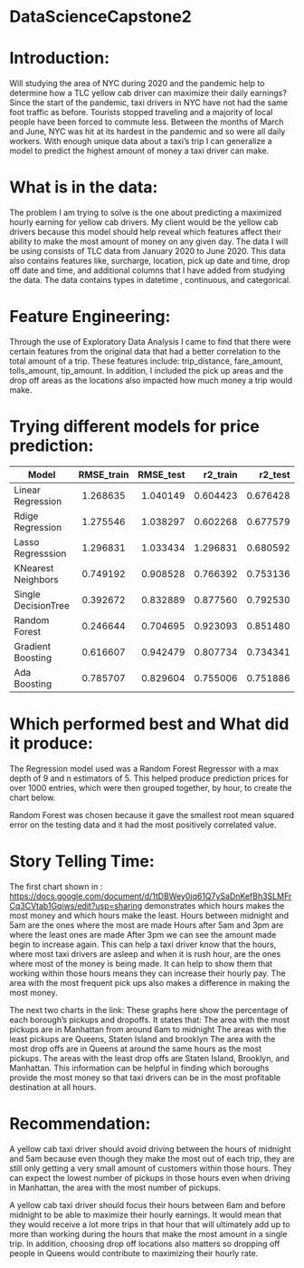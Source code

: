 # DataScienceCapstone2

# Introduction:
Will studying the area of NYC during 2020 and the pandemic help to determine how a TLC yellow cab driver can maximize their daily earnings? Since the start of the pandemic, taxi drivers in NYC have not had the same foot traffic as before. Tourists stopped traveling and a majority of local people have been forced to commute less. Between the months of March and June, NYC was hit at its hardest in the pandemic and so were all daily workers. With enough unique data about a taxi’s trip I can generalize a model to predict the highest amount of money a taxi driver can make.

# What is in the data:
The problem I am trying to solve is the one about predicting a maximized hourly earning for yellow cab drivers. My client would be the yellow cab drivers because this model should help reveal which features affect their ability to make the most amount of money on any given day. The data I will be using consists of TLC data from January 2020 to June 2020. This data also contains features like, surcharge, location, pick up date and time, drop off date and time, and additional columns that I have added from studying the data. The data contains types in datetime , continuous, and categorical.

# Feature Engineering:
Through the use of Exploratory Data Analysis I came to find that there were certain features from the original data that had a better correlation to the total amount of a trip. These features include: trip_distance, fare_amount, tolls_amount, tip_amount. In addition, I included the pick up areas and the drop off areas as the locations also impacted how much money a trip would make.

# Trying different models for price prediction:

| Model             | RMSE_train | RMSE_test | r2_train | r2_test | alpha | n_neighbors | max_depth | n_estimators |
|-------------------|:----------:|----------:|---------:|--------:|------:|------------:|----------:|--------------|
| Linear Regression |  1.268635  | 1.040149  | 0.604423 | 0.676428|  NaN  |     NaN     |    NaN    |      NaN     |
| Rdige Regression  |  1.275546  | 1.038297  | 0.602268 | 0.677579|  0.1  |     NaN     |    NaN    |      NaN     | 
| Lasso Regresssion |  1.296831  | 1.033434  | 1.296831 | 0.680592| 0.001 |     NaN     |    NaN    |      NaN     |
| KNearest Neighbors|  0.749192  | 0.908528  | 0.766392 | 0.753136|  NaN  |      8      |    NaN    |      NaN     |
|Single DecisionTree|  0.392672  | 0.832889  | 0.877560 | 0.792530|  NaN  |     NaN     |     7     |      NaN     |
| Random Forest     |  0.246644  | 0.704695  | 0.923093 | 0.851480|  NaN  |     NaN     |     9     |       5      |
| Gradient Boosting |  0.616607  | 0.942479  | 0.807734 | 0.734341|  NaN  |     NaN     |     9     |       9      |
| Ada Boosting      |  0.785707  | 0.829604  | 0.755006 | 0.751886|  NaN  |     NaN     |    NaN    |       6      |

# Which performed best and What did it produce:
The Regression model used was a Random Forest Regressor with a max depth of 9 and n estimators of 5. This helped produce prediction prices for over 1000 entries, which were then grouped together, by hour, to create the chart below.

Random Forest was chosen because it gave the smallest root mean squared error on the testing data and it had the most positively correlated value.

# Story Telling Time:

The first chart shown in : https://docs.google.com/document/d/1tDBWey0jq61Q7ySaDnKefBh3SLMFrCq3CVtab1Gqiws/edit?usp=sharing
demonstrates which hours makes the most money and which hours make the least. 
        Hours between midnight and 5am are the ones where the most are made
        Hours after 5am and 3pm are where the least ones are made
        After 3pm we can see the amount made begin to increase again.
This can help a taxi driver know that the hours, where most taxi drivers are asleep and when it is rush hour, are the ones where most of the money is being made. It can help to show them that working within those hours means they can increase their hourly pay. The area with the most frequent pick ups also makes a difference in making the most money.

The next two charts in the link: 
These graphs here show the percentage of each borough’s pickups and dropoffs. It states that: 
        The area with the most pickups are in Manhattan from around 6am to midnight
        The areas with the least pickups are Queens, Staten Island and brooklyn
        The area with the most drop offs are in Queens at around the same hours as the most pickups.
        The areas with the least drop offs are Staten Island, Brooklyn, and Manhattan.
        This information can be helpful in finding which boroughs provide the most money so that taxi drivers can be in the most profitable destination at all hours.
        
# Recommendation: 

A yellow cab taxi driver should avoid driving between the hours of midnight and 5am because even though they make the most out of each trip, they are still only getting a very small amount of customers within those hours. They can expect the lowest number of pickups in those hours even when driving in Manhattan, the area with the most number of pickups.


A yellow cab taxi driver should focus their hours between 6am and before midnight to be able to maximize their hourly earnings. It would mean that they would receive a lot more trips in that hour that will ultimately add up to more than working during the hours that make the most amount in a single trip. In addition, choosing drop off locations also matters so dropping off people in Queens would contribute to maximizing their hourly rate.






